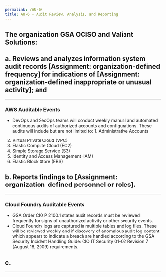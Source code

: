 ```yaml
---
permalink: /AU-6/
title: AU-6 - Audit Review, Analysis, and Reporting
---
```

## The organization GSA OCISO and Valiant Solutions&colon;
## a. Reviews and analyzes information system audit records [Assignment&colon; organization-defined frequency] for indications of [Assignment&colon; organization-defined inappropriate or unusual activity]; and  
* * *   
### AWS Auditable Events  
* DevOps and SecOps teams will conduct weekly manual and automated continuous audits of authorized accounts and configurations. These audits will include but are not limited to:  1. Administrative Accounts  
 2. Virtual Private Cloud (VPC)   
 3. Elastic Compute Cloud (EC2)  
 4. Simple Storage Service (S3)   
 5. Identity and Access Management (IAM)  
 6. Elastic Block Store (EBS)  
  
  
## b. Reports findings to [Assignment&colon; organization-defined personnel or roles].  
* * *   
### Cloud Foundry Auditable Events  
* GSA Order CIO P 2100.1 states audit records must be reviewed frequently for signs of unauthorized activity or other security events.  
* Cloud Foundry logs are captured in multiple tables and log files.  These will be reviewed weekly and if discovery of anomalous audit log content which appears to indicate a breach are handled according to the GSA Security Incident Handling Guide: CIO IT Security 01-02 Revision 7 (August 18, 2009) requirements.  
  
## c.   
* * *   
